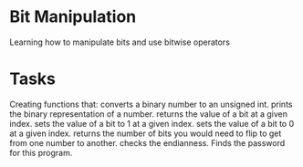 # Bit Manipulation
Learning how to manipulate bits and use bitwise operators

# Tasks
Creating functions that:
converts a binary number to an unsigned int.
prints the binary representation of a number.
returns the value of a bit at a given index.
sets the value of a bit to 1 at a given index.
sets the value of a bit to 0 at a given index.
returns the number of bits you would need to flip to get from one number to another.
checks the endianness.
Finds the password for this program.
